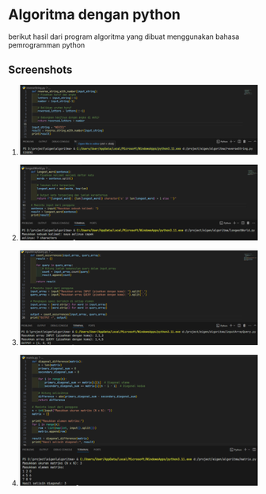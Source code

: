 
# Algoritma dengan python

berikut hasil dari program algoritma yang dibuat menggunakan bahasa pemrogramman python


## Screenshots

1. ![App Screenshot](https://github.com/avalulabil/algoritma/blob/main/1.png)
&nbsp;
2. ![App Screenshot](https://github.com/avalulabil/algoritma/blob/main/2.png)
&nbsp;
3. ![App Screenshot](https://github.com/avalulabil/algoritma/blob/main/3.png)
&nbsp;
4. ![App Screenshot](https://github.com/avalulabil/algoritma/blob/main/4.png)

